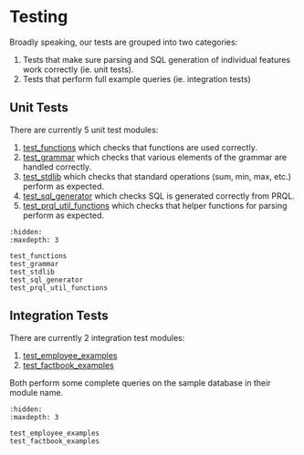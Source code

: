 # Testing

Broadly speaking,
our tests are grouped into two categories:

1. Tests that make sure parsing and SQL generation of individual features work correctly (ie. unit tests).
1. Tests that perform full example queries (ie. integration tests)

## Unit Tests

There are currently 5 unit test modules:

1. [test_functions](./test_functions.md) which checks that functions are used correctly.
1. [test_grammar](./test_grammar.md) which checks that various elements of the grammar are handled correctly.
1. [test_stdlib](./test_stdlib.md) which checks that standard operations (sum, min, max, etc.) perform as expected.
1. [test_sql_generator](./test_sql_generator.md) which checks SQL is generated correctly from PRQL.
1. [test_prql_util_functions](./test_prql_util_functions.md) which checks that helper functions for parsing perform as expected.

```{toctree}
:hidden:
:maxdepth: 3

test_functions
test_grammar
test_stdlib
test_sql_generator
test_prql_util_functions
```

## Integration Tests

There are currently 2 integration test modules:

1. [test_employee_examples](./test_employee_examples.md)
1. [test_factbook_examples](./test_factbook_examples.md)

Both perform some complete queries on the sample database in their module name.

```{toctree}
:hidden:
:maxdepth: 3

test_employee_examples
test_factbook_examples
```
